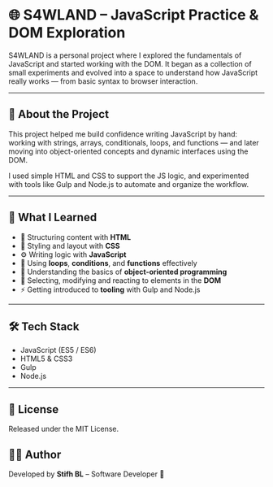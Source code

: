 # 🌐 S4WLAND – JavaScript Practice & DOM Exploration

S4WLAND is a personal project where I explored the fundamentals of JavaScript and started working with the DOM. It began as a collection of small experiments and evolved into a space to understand how JavaScript really works — from basic syntax to browser interaction.

---

## 🎯 About the Project

This project helped me build confidence writing JavaScript by hand: working with strings, arrays, conditionals, loops, and functions — and later moving into object-oriented concepts and dynamic interfaces using the DOM.

I used simple HTML and CSS to support the JS logic, and experimented with tools like Gulp and Node.js to automate and organize the workflow.

---

## 🧠 What I Learned

- 📄 Structuring content with **HTML**
- 🎨 Styling and layout with **CSS**
- ⚙️ Writing logic with **JavaScript**
- 🔁 Using **loops**, **conditions**, and **functions** effectively
- 🧱 Understanding the basics of **object-oriented programming**
- 🧭 Selecting, modifying and reacting to elements in the **DOM**
- ⚡ Getting introduced to **tooling** with Gulp and Node.js

---

## 🛠️ Tech Stack

- JavaScript (ES5 / ES6)
- HTML5 & CSS3
- Gulp
- Node.js

---

## 📄 License

Released under the MIT License.

## 🧑‍💻 Author

Developed by **Stifh BL** – Software Developer 🚀
